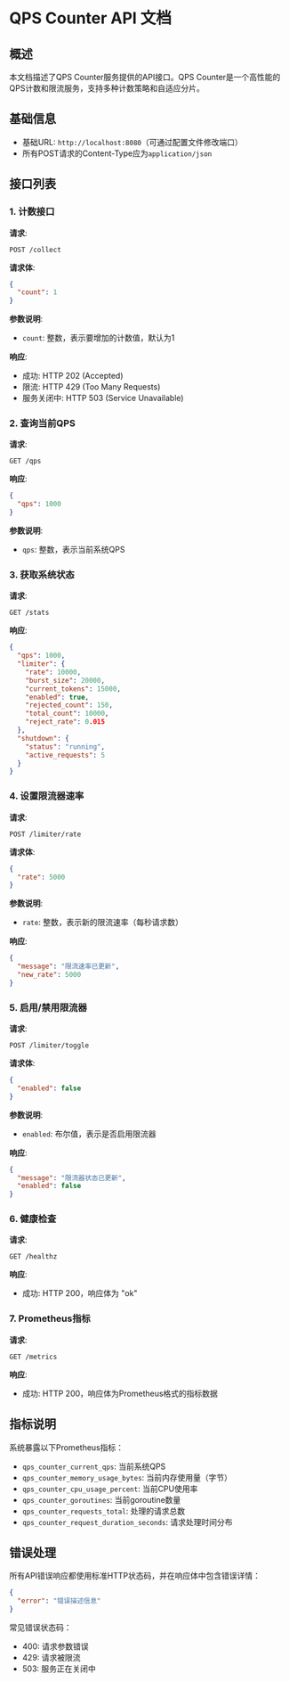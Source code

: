 # QPS Counter API 文档

## 概述

本文档描述了QPS Counter服务提供的API接口。QPS Counter是一个高性能的QPS计数和限流服务，支持多种计数策略和自适应分片。

## 基础信息

- 基础URL: `http://localhost:8080`（可通过配置文件修改端口）
- 所有POST请求的Content-Type应为`application/json`

## 接口列表

### 1. 计数接口

**请求**:
```
POST /collect
```

**请求体**:
```json
{
  "count": 1
}
```

**参数说明**:
- `count`: 整数，表示要增加的计数值，默认为1

**响应**:
- 成功: HTTP 202 (Accepted)
- 限流: HTTP 429 (Too Many Requests)
- 服务关闭中: HTTP 503 (Service Unavailable)

### 2. 查询当前QPS

**请求**:
```
GET /qps
```

**响应**:
```json
{
  "qps": 1000
}
```

**参数说明**:
- `qps`: 整数，表示当前系统QPS

### 3. 获取系统状态

**请求**:
```
GET /stats
```

**响应**:
```json
{
  "qps": 1000,
  "limiter": {
    "rate": 10000,
    "burst_size": 20000,
    "current_tokens": 15000,
    "enabled": true,
    "rejected_count": 150,
    "total_count": 10000,
    "reject_rate": 0.015
  },
  "shutdown": {
    "status": "running",
    "active_requests": 5
  }
}
```

### 4. 设置限流器速率

**请求**:
```
POST /limiter/rate
```

**请求体**:
```json
{
  "rate": 5000
}
```

**参数说明**:
- `rate`: 整数，表示新的限流速率（每秒请求数）

**响应**:
```json
{
  "message": "限流速率已更新",
  "new_rate": 5000
}
```

### 5. 启用/禁用限流器

**请求**:
```
POST /limiter/toggle
```

**请求体**:
```json
{
  "enabled": false
}
```

**参数说明**:
- `enabled`: 布尔值，表示是否启用限流器

**响应**:
```json
{
  "message": "限流器状态已更新",
  "enabled": false
}
```

### 6. 健康检查

**请求**:
```
GET /healthz
```

**响应**:
- 成功: HTTP 200，响应体为 "ok"

### 7. Prometheus指标

**请求**:
```
GET /metrics
```

**响应**:
- 成功: HTTP 200，响应体为Prometheus格式的指标数据

## 指标说明

系统暴露以下Prometheus指标：

- `qps_counter_current_qps`: 当前系统QPS
- `qps_counter_memory_usage_bytes`: 当前内存使用量（字节）
- `qps_counter_cpu_usage_percent`: 当前CPU使用率
- `qps_counter_goroutines`: 当前goroutine数量
- `qps_counter_requests_total`: 处理的请求总数
- `qps_counter_request_duration_seconds`: 请求处理时间分布

## 错误处理

所有API错误响应都使用标准HTTP状态码，并在响应体中包含错误详情：

```json
{
  "error": "错误描述信息"
}
```

常见错误状态码：
- 400: 请求参数错误
- 429: 请求被限流
- 503: 服务正在关闭中